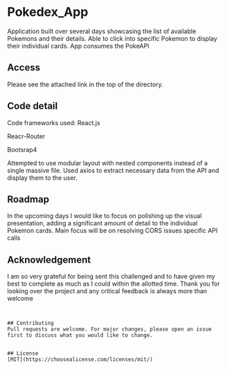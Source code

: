 # Pokedex_App
Application built over several days showcasing the list of available Pokemons and their details. Able to click into specific Pokemon to display their individual cards. App consumes the PokeAPI

## Access

Please see the attached link in the top of the directory.



## Code detail

Code frameworks used:
React.js

Reacr-Router

Bootsrap4

Attempted to use modular layout with nested components instead of a single massive file. Used axios to extract necessary data from the API and display them to the user.

## Roadmap
In the upcoming days I would like to focus on polishing up the visual presentation, adding a significant amount of detail to the individual Pokemon cards. Main focus will be on resolving CORS issues specific API calls

## Acknowledgement
I am so very grateful for being sent this challenged and to have given my best to complete as much as I could within the allotted time. Thank you for looking over the project and any critical feedback is always more than welcome

```


## Contributing
Pull requests are welcome. For major changes, please open an issue first to discuss what you would like to change.


## License
[MIT](https://choosealicense.com/licenses/mit/)
